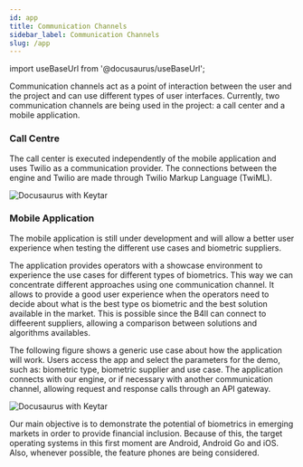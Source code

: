 ```yaml
---
id: app
title: Communication Channels
sidebar_label: Communication Channels
slug: /app
---
```


import useBaseUrl from '@docusaurus/useBaseUrl';

Communication channels act as a point of interaction between the user and the
project and can use different types of user interfaces. Currently, two
communication channels are being used in the project: a call center and a mobile
application.

### Call Centre

The call center is executed independently of the mobile application and uses
Twilio as a communication provider. The connections between the engine and
Twilio are made through Twilio Markup Language (TwiML).

<div style={{textAlign: 'center'}}>
<img alt="Docusaurus with Keytar" src={useBaseUrl('img/CallCentreTwilio.svg')} />
</div>

### Mobile Application

The mobile application is still under development and will allow a better user
experience when testing the different use cases and biometric suppliers.

The application provides operators with a showcase environment to experience the
use cases for different types of biometrics. This way we can concentrate
different approaches using one communication channel. It allows to provide a
good user experience when the operators need to decide about what is the best
type os biometric and the best solution available in the market. This is
possible since the B4ll can connect to diffeerent suppliers, allowing a
comparison between solutions and algorithms availables.

The following figure shows a generic use case about how the application will
work. Users access the app and select the parameters for the demo, such as:
biometric type, biometric supplier and use case. The application connects with
our engine, or if necessary with another communication channel, allowing request
and response calls through an API gateway.

<div style={{textAlign: 'center'}}>
<img alt="Docusaurus with Keytar" src={useBaseUrl('img/appUseCase.svg')} />
</div>

Our main objective is to demonstrate the potential of biometrics in emerging
markets in order to provide financial inclusion. Because of this, the target
operating systems in this first moment are Android, Android Go and iOS. Also,
whenever possible, the feature phones are being considered.
